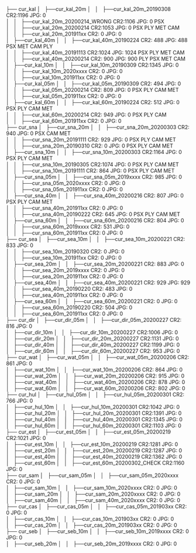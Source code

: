 ├── cur_kal
│   ├──cur_kal_20m
│   │   ├──cur_kal_20m_20190308         CR2:1196 JPG:    0   
│   │   ├──cur_kal_20m_20200214_WRONG   CR2:1106 JPG:    0   PSX   
│   │   ├──cur_kal_20m_20200214         CR2:1053 JPG:    0   PSX   PLY   MET   CAM   
│   │   ├──cur_kal_20m_201911xx         CR2:   0 JPG:    0   
│   ├──cur_kal_40m
│   │   ├──cur_kal_40m_20190224         CR2: 488 JPG:  488   PSX   MET   CAM   PLY   
│   │   ├──cur_kal_40m_20191113         CR2:1024 JPG: 1024   PSX   PLY   MET   CAM   
│   │   ├──cur_kal_40m_20200214         CR2: 900 JPG:  900   PLY   PSX   MET   CAM   
│   ├──cur_kal_10m
│   │   ├──cur_kal_10m_20190309         CR2:1345 JPG:    0   
│   │   ├──cur_kal_10m_2020xxxx         CR2:   0 JPG:    0   
│   │   ├──cur_kal_10m_201911xx         CR2:   0 JPG:    0   
│   ├──cur_kal_05m
│   │   ├──cur_kal_05m_20190309         CR2: 494 JPG:    0   
│   │   ├──cur_kal_05m_20200214         CR2: 809 JPG:    0   PSX   PLY   CAM   MET   
│   │   ├──cur_kal_05m_201911xx         CR2:   0 JPG:    0   
│   ├──cur_kal_60m
│   │   ├──cur_kal_60m_20190224         CR2: 512 JPG:    0   PSX   PLY   CAM   MET   
│   │   ├──cur_kal_60m_20200214         CR2: 949 JPG:    0   PSX   PLY   CAM   
│   │   ├──cur_kal_60m_201911xx         CR2:   0 JPG:    0   
├── cur_sna
│   ├──cur_sna_20m
│   │   ├──cur_sna_20m_20200303         CR2: 940 JPG:    0   PSX   CAM   MET   
│   │   ├──cur_sna_20m_20191111         CR2: 929 JPG:    0   PSX   PLY   CAM   MET   
│   │   ├──cur_sna_20m_20190310         CR2:   0 JPG:    0   PSX   PLY   CAM   MET   
│   ├──cur_sna_10m
│   │   ├──cur_sna_10m_20200303         CR2:1164 JPG:    0   PSX   PLY   CAM   MET   
│   │   ├──cur_sna_10m_20190305         CR2:1074 JPG:    0   PSX   PLY   CAM   MET   
│   │   ├──cur_sna_10m_20191111         CR2: 864 JPG:    0   PSX   PLY   CAM   MET   
│   ├──cur_sna_05m
│   │   ├──cur_sna_05m_2019xxxx         CR2: 985 JPG:    0   
│   │   ├──cur_sna_05m_2020xxxx         CR2:   0 JPG:    0   
│   │   ├──cur_sna_05m_201911xx         CR2:   0 JPG:    0   
│   ├──cur_sna_40m
│   │   ├──cur_sna_40m_20200216         CR2: 807 JPG:    0   PSX   PLY   CAM   MET   
│   │   ├──cur_sna_40m_201911xx         CR2:   0 JPG:    0   
│   │   ├──cur_sna_40m_20190222         CR2: 645 JPG:    0   PSX   PLY   CAM   MET   
│   ├──cur_sna_60m
│   │   ├──cur_sna_60m_20200216         CR2: 804 JPG:    0   
│   │   ├──cur_sna_60m_2019xxxx         CR2: 531 JPG:    0   
│   │   ├──cur_sna_60m_201911xx         CR2:   0 JPG:    0   
├── cur_sea
│   ├──cur_sea_10m
│   │   ├──cur_sea_10m_20200221         CR2: 833 JPG:    0   
│   │   ├──cur_sea_10m_20190320         CR2:   0 JPG:    0   
│   │   ├──cur_sea_10m_201911xx         CR2:   0 JPG:    0   
│   ├──cur_sea_20m
│   │   ├──cur_sea_20m_20200221         CR2: 883 JPG:    0   
│   │   ├──cur_sea_20m_2019xxxx         CR2:   0 JPG:    0   
│   │   ├──cur_sea_20m_201911xx         CR2:   0 JPG:    0   
│   ├──cur_sea_40m
│   │   ├──cur_sea_40m_20200221         CR2: 929 JPG:  929   
│   │   ├──cur_sea_40m_20190220         CR2: 483 JPG:    0   
│   │   ├──cur_sea_40m_201911xx         CR2:   0 JPG:    0   
│   ├──cur_sea_60m
│   │   ├──cur_sea_60m_20200221         CR2:   0 JPG:    0   
│   │   ├──cur_sea_60m_20190220         CR2: 504 JPG:    0   
│   │   ├──cur_sea_60m_201911xx         CR2:   0 JPG:    0   
├── cur_dir
│   ├──cur_dir_05m
│   │   ├──cur_dir_05m_20200227         CR2: 816 JPG:    0   
│   ├──cur_dir_10m
│   │   ├──cur_dir_10m_20200227         CR2:1006 JPG:    0   
│   ├──cur_dir_20m
│   │   ├──cur_dir_20m_20200227         CR2:1131 JPG:    0   
│   ├──cur_dir_40m
│   │   ├──cur_dir_40m_20200227         CR2:1199 JPG:    0   
│   ├──cur_dir_60m
│   │   ├──cur_dir_60m_20200227         CR2: 953 JPG:    0   
├── cur_wat
│   ├──cur_wat_05m
│   │   ├──cur_wat_05m_20200206         CR2: 861 JPG:    0   
│   ├──cur_wat_10m
│   │   ├──cur_wat_10m_20200206         CR2: 864 JPG:    0   
│   ├──cur_wat_20m
│   │   ├──cur_wat_20m_20200206         CR2: 915 JPG:    0   
│   ├──cur_wat_40m
│   │   ├──cur_wat_40m_20200206         CR2: 878 JPG:    0   
│   ├──cur_wat_60m
│   │   ├──cur_wat_60m_20200206         CR2: 802 JPG:    0   
├── cur_hul
│   ├──cur_hul_05m
│   │   ├──cur_hul_05m_20200301         CR2: 766 JPG:    0   
│   ├──cur_hul_10m
│   │   ├──cur_hul_10m_20200301         CR2:1042 JPG:    0   
│   ├──cur_hul_20m
│   │   ├──cur_hul_20m_20200301         CR2:1391 JPG:    0   
│   ├──cur_hul_40m
│   │   ├──cur_hul_40m_20200301         CR2:1345 JPG:    0   
│   ├──cur_hul_60m
│   │   ├──cur_hul_60m_20200301         CR2:1103 JPG:    0   
├── cur_est
│   ├──cur_est_05m
│   │   ├──cur_est_05m_20200219         CR2:1021 JPG:    0   
│   ├──cur_est_10m
│   │   ├──cur_est_10m_20200219         CR2:1281 JPG:    0   
│   ├──cur_est_20m
│   │   ├──cur_est_20m_20200219         CR2:1287 JPG:    0   
│   ├──cur_est_40m
│   │   ├──cur_est_40m_20200219         CR2:1362 JPG:    0   
│   ├──cur_est_60m
│   │   ├──cur_est_60m_20200302_CHECK   CR2:1160 JPG:    0   
├── cur_sam
│   ├──cur_sam_05m
│   │   ├──cur_sam_05m_2020xxxx         CR2:   0 JPG:    0   
│   ├──cur_sam_10m
│   │   ├──cur_sam_10m_2020xxxx         CR2:   0 JPG:    0   
│   ├──cur_sam_20m
│   │   ├──cur_sam_20m_2020xxxx         CR2:   0 JPG:    0   
│   ├──cur_sam_40m
│   │   ├──cur_sam_40m_2020xxxx         CR2:   0 JPG:    0   
├── cur_cas
│   ├──cur_cas_05m
│   │   ├──cur_cas_05m_201903xx         CR2:   0 JPG:    0   
│   ├──cur_cas_10m
│   │   ├──cur_cas_10m_201903xx         CR2:   0 JPG:    0   
│   ├──cur_cas_20m
│   │   ├──cur_cas_20m_201903xx         CR2:   0 JPG:    0   
├── cur_seb
│   ├──cur_seb_10m
│   │   ├──cur_seb_10m_2019xxxx         CR2:   0 JPG:    0   
│   ├──cur_seb_20m
│   │   ├──cur_seb_20m_2019xxxx         CR2:   0 JPG:    0   
